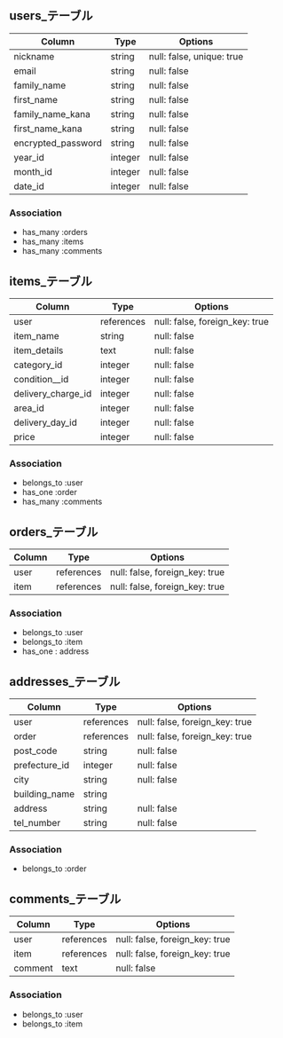 ## users_テーブル

| Column             | Type    | Options                   |
| ------------------ | ------  | ------------------------- |
| nickname           | string  | null: false, unique: true |
| email              | string  | null: false               |
| family_name        | string  | null: false               |
| first_name         | string  | null: false               |
| family_name_kana   | string  | null: false               |
| first_name_kana    | string  | null: false               |
| encrypted_password | string  | null: false               |
| year_id            | integer | null: false               |
| month_id           | integer | null: false               |
| date_id            | integer | null: false               |

### Association

- has_many :orders
- has_many :items
- has_many :comments

## items_テーブル
| Column             | Type       | Options                        |
| ------------------ | ---------- | ------------------------------ |
| user               | references | null: false, foreign_key: true |
| item_name          | string     | null: false                    |
| item_details       | text       | null: false                    |
| category_id        | integer    | null: false                    |
| condition__id      | integer    | null: false                    |
| delivery_charge_id | integer    | null: false                    |
| area_id            | integer    | null: false                    |
| delivery_day_id    | integer    | null: false                    |
| price              | integer    | null: false                    |

### Association

- belongs_to :user
- has_one :order
- has_many :comments

## orders_テーブル
| Column             | Type       | Options                        |
| ------------------ | ---------- | ------------------------------ |
| user               | references | null: false, foreign_key: true |
| item               | references | null: false, foreign_key: true |

### Association

- belongs_to :user
- belongs_to :item
- has_one : address

## addresses_テーブル
| Column             | Type       | Options                        |
| ------------------ | ---------- | ------------------------------ |
| user               | references | null: false, foreign_key: true |
| order              | references | null: false, foreign_key: true |
| post_code          | string     | null: false                    |
| prefecture_id      | integer    | null: false                    |
| city               | string     | null: false                    |
| building_name      | string     |                                |
| address            | string     | null: false                    |
| tel_number         | string     | null: false                    |

### Association

- belongs_to :order

## comments_テーブル
| Column             | Type       | Options                        |
| ------------------ | ---------- | ------------------------------ |
| user               | references | null: false, foreign_key: true |
| item               | references | null: false, foreign_key: true |
| comment            | text       | null: false                    |

### Association

- belongs_to :user
- belongs_to :item
